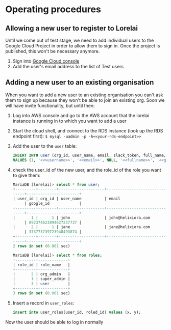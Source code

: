 # Operating procedures

## Allowing a new user to register to Lorelai

Until we come out of test stage, we need to add individual users to the Google Cloud Project in
order to allow them to sign in. Once the project is published, this won't be necessary anymore.

1. Sign into [Google Cloud console](https://console.cloud.google.com/apis/credentials/consent)
1. Add the user's email address to the list of Test users

## Adding a new user to an existing organisation

When you want to add a new user to an existing organisation you can't ask them to sign up because
they won't be able to join an existing org. Soon we will have invite functionality, but until then:

1. Log into AWS console and go to the AWS account that the lorelai instance is running in to which
   you want to add a user

1. Start the cloud shell, and connect to the RDS instance (look up the RDS endpoint first):
   `$ mysql -uadmin -p -h<<your-rds-endpoint>>`

1. Add the user to the `user` table:

   ```sql
   INSERT INTO user (org_id, user_name, email, slack_token, full_name, google_id)
   VALUES (1, '<<>username>>', '<<email>>', NULL, '<<fullname>>', '<<google id>>');
   ```

1. check the user_id of the new user, and the role_id of the role you want to give them:

   ```sql
   MariaDB [lorelai]> select * from user;
   +---------+--------+--------------------+--------------------------+-------------+---------------
   -----+-----------------------+
   | user_id | org_id | user_name          | email                    | slack_token | full_name
        | google_id             |
   +---------+--------+--------------------+--------------------------+-------------+---------------
   -----+-----------------------+
   |       1 |      1 | john               | john@helixiora.com       | NULL        | John Doe
        | 892374623894627237737 |
   |       2 |      1 | jane               | jane@helixiora.com       | NULL        | Jane Johnsson
        | 373773739723948493874 |
   +---------+--------+--------------------+--------------------------+-------------+---------------
   -----+-----------------------+
   2 rows in set (0.001 sec)

   MariaDB [lorelai]> select * from roles;
   +---------+-------------+
   | role_id | role_name   |
   +---------+-------------+
   |       2 | org_admin   |
   |       1 | super_admin |
   |       3 | user        |
   +---------+-------------+
   3 rows in set (0.001 sec)
   ```

1. Insert a record in `user_roles`:

   ```sql
   insert into user_roles(user_id, roled_id) values (x, y);
   ```

Now the user should be able to log in normally
